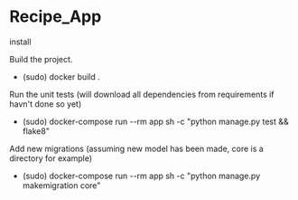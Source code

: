 # Recipe_App

install

Build the project.
- (sudo) docker build .

Run the unit tests (will download all dependencies from requirements if havn't done so yet)
- (sudo) docker-compose run --rm app sh -c "python manage.py test && flake8"

Add new migrations (assuming new model has been made, core is a directory for example)
- (sudo) docker-compose run --rm app sh -c "python manage.py makemigration core"
